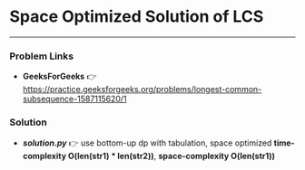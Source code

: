 # Space Optimized Solution of LCS

---

### Problem Links
- **__GeeksForGeeks__** :point_right: https://practice.geeksforgeeks.org/problems/longest-common-subsequence-1587115620/1

### Solution
- **_solution.py_** :point_right: use bottom-up dp with tabulation, space optimized **time-complexity O(len(str1) * len(str2))**, **space-complexity O(len(str1))**
